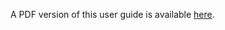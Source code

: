 <script>window.location = "/Data/PDF/Data_UG.pdf";</script>

A PDF version of this user guide is available [here](/Data/PDF/Data_UG.pdf).

